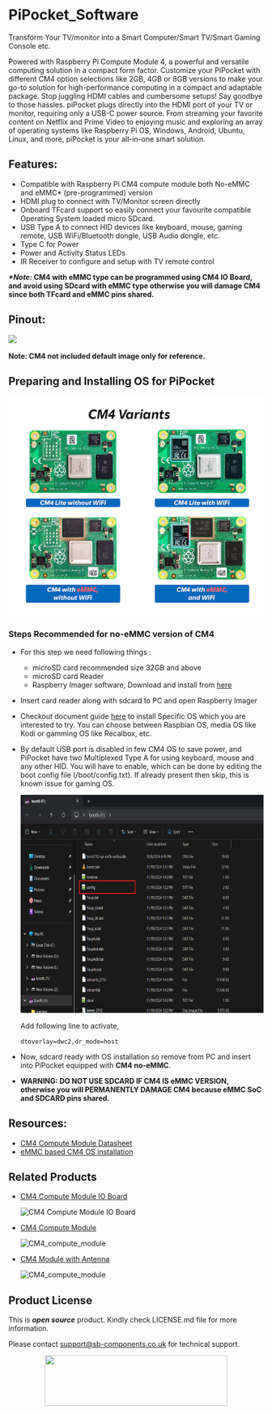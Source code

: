 # PiPocket_Software

Transform Your TV/monitor into a Smart Computer/Smart TV/Smart Gaming Console etc.

Powered with Raspberry Pi Compute Module 4, a powerful and versatile computing solution in a compact form factor. Customize your PiPocket with different CM4 option selections like 2GB, 4GB or 8GB versions to make your go-to solution for high-performance computing in a compact and adaptable package.
Stop juggling HDMI cables and cumbersome setups! Say goodbye to those hassles. piPocket plugs directly into the HDMI port of your TV or monitor, requiring only a USB-C power source. From streaming your favorite content on Netflix and Prime Video to enjoying music and exploring an array of operating systems like Raspberry Pi OS, Windows, Android, Ubuntu, Linux, and more, piPocket is your all-in-one smart solution.

## Features:
- Compatible with Raspberry Pi CM4 compute module both No-eMMC and eMMC* (pre-programmed) version
- HDMI plug to connect with TV/Monitor screen directly 
- Onboard TFcard support so easily connect your favourite compatible Operating System loaded micro SDcard.
- USB Type A to connect HID devices like keyboard, mouse, gaming remote, USB WiFi/Bluetooth dongle, USB Audio dongle, etc.
- Type C for Power
- Power and Activity Status LEDs
- IR Receiver to configure and setup with TV remote control

**_*Note:_ CM4 with eMMC type can be programmed using CM4 IO Board, and avoid using SDcard with eMMC type otherwise you will damage CM4 since both TFcard and eMMC pins shared.** 

## Pinout: 
<img src="https://cdn.shopify.com/s/files/1/1217/2104/files/2_49.png?v=1729244767" >

**Note: CM4 not included default image only for reference.**

## Preparing and Installing OS for PiPocket
<img src="https://github.com/sbcshop/PiPocket_Software/blob/main/images/cm4_variants.png" width="" height="">

### Steps Recommended for **no-eMMC version of CM4**
- For this step we need following things :
  - microSD card recommended size 32GB and above 
  - microSD card Reader
  - Raspberry Imager software, Download and install from [here](https://www.raspberrypi.com/software/)
- Insert card reader along with sdcard to PC and open Raspberry Imager
- Checkout document guide [here](https://github.com/sbcshop/PiPocket_Software/blob/main/Documents/Prepare%20OS%20for%20PiPocket%20CM4%20Compute%20Module.pdf) to install Specific OS which you are interested to try. You can choose between Raspbian OS, media OS like Kodi or gamming OS like Recalbox, etc.
- By default USB port is disabled in few CM4 OS to save power, and PiPocket have two Multiplexed Type A for using keyboard, mouse and any other HID. You will have to enable, which can be done by editing the boot config file (/boot/config.txt). If already present then skip, this is known issue for gaming OS.
  
  <img src=https://github.com/sbcshop/PiPocket_Software/blob/main/images/config_edit.png width="730" height="431" >

  Add following line to activate,
  ```
  dtoverlay=dwc2,dr_mode=host 
  ```
- Now, sdcard ready with OS installation so remove from PC and insert into PiPocket equipped with **CM4 no-eMMC**.
- **WARNING: DO NOT USE SDCARD IF CM4 IS eMMC VERSION, otherwise you will PERMANENTLY DAMAGE CM4 because eMMC SoC and SDCARD pins shared.**
  
## Resources: 
- [CM4 Compute Module Datasheet](https://datasheets.raspberrypi.com/cm4/cm4-datasheet.pdf)
- [eMMC based CM4 OS installation](https://www.raspberrypi.com/documentation/computers/compute-module.html#set-up-the-io-board) 

## Related Products  

  * [CM4 Compute Module IO Board](https://shop.sb-components.co.uk/products/compute-module-4-io-board-1)

    ![CM4 Compute Module IO Board](https://shop.sb-components.co.uk/cdn/shop/products/ComputeModule4IOBoard_3.jpg?v=1603359036&width=150)

  * [CM4 Compute Module ](https://shop.sb-components.co.uk/products/compute-module-4-board)

    ![CM4_compute_module](https://shop.sb-components.co.uk/cdn/shop/products/CM41_1024x1024_d28f9d00-0447-448b-8d22-f0a4df7d720e.jpg?v=1603697366&width=150)
  
  * [CM4 Module with Antenna](https://shop.sb-components.co.uk/products/raspberry-pi-compute-module-4-antenna-kit)

    ![CM4_compute_module](https://shop.sb-components.co.uk/cdn/shop/products/5dfe3c7f-6ede-4bae-8079-57a06e1258c1_CM_4_AERIAL_028_0e92f365-7ffa-4a92-bf3a-ee392d3542d2.jpg?v=1612261511&width=150)
  
        
## Product License

This is ***open source*** product. Kindly check LICENSE.md file for more information.

Please contact support@sb-components.co.uk for technical support.
<p align="center">
  <img width="360" height="100" src="https://cdn.shopify.com/s/files/1/1217/2104/files/Logo_sb_component_3.png?v=1666086771&width=300">
</p>
